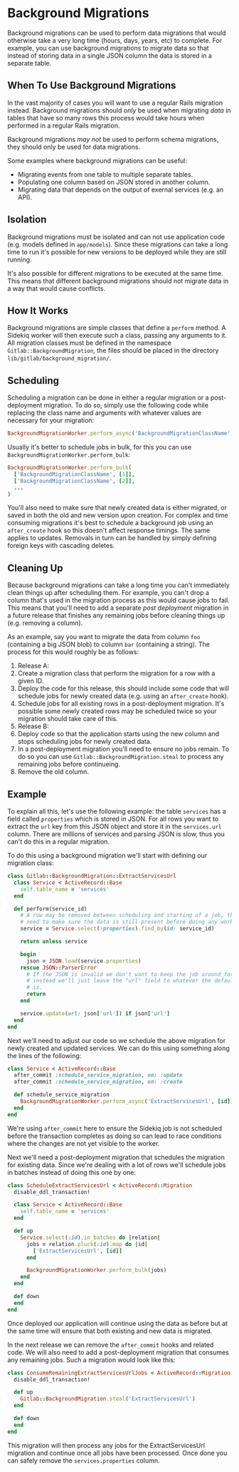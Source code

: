 # Background Migrations

Background migrations can be used to perform data migrations that would
otherwise take a very long time (hours, days, years, etc) to complete. For
example, you can use background migrations to migrate data so that instead of
storing data in a single JSON column the data is stored in a separate table.

## When To Use Background Migrations

In the vast majority of cases you will want to use a regular Rails migration
instead. Background migrations should _only_ be used when migrating _data_ in
tables that have so many rows this process would take hours when performed in a
regular Rails migration.

Background migrations _may not_ be used to perform schema migrations, they
should only be used for data migrations.

Some examples where background migrations can be useful:

* Migrating events from one table to multiple separate tables.
* Populating one column based on JSON stored in another column.
* Migrating data that depends on the output of exernal services (e.g. an API).

## Isolation

Background migrations must be isolated and can not use application code (e.g.
models defined in `app/models`). Since these migrations can take a long time to
run it's possible for new versions to be deployed while they are still running.

It's also possible for different migrations to be executed at the same time.
This means that different background migrations should not migrate data in a
way that would cause conflicts.

## How It Works

Background migrations are simple classes that define a `perform` method. A
Sidekiq worker will then execute such a class, passing any arguments to it. All
migration classes must be defined in the namespace
`Gitlab::BackgroundMigration`, the files should be placed in the directory
`lib/gitlab/background_migration/`.

## Scheduling

Scheduling a migration can be done in either a regular migration or a
post-deployment migration. To do so, simply use the following code while
replacing the class name and arguments with whatever values are necessary for
your migration:

```ruby
BackgroundMigrationWorker.perform_async('BackgroundMigrationClassName', [arg1, arg2, ...])
```

Usually it's better to schedule jobs in bulk, for this you can use
`BackgroundMigrationWorker.perform_bulk`:

```ruby
BackgroundMigrationWorker.perform_bulk(
  ['BackgroundMigrationClassName', [1]],
  ['BackgroundMigrationClassName', [2]],
  ...
)
```

You'll also need to make sure that newly created data is either migrated, or
saved in both the old and new version upon creation. For complex and time
consuming migrations it's best to schedule a background job using an
`after_create` hook so this doesn't affect response timings. The same applies to
updates. Removals in turn can be handled by simply defining foreign keys with
cascading deletes.

## Cleaning Up

Because background migrations can take a long time you can't immediately clean
things up after scheduling them. For example, you can't drop a column that's
used in the migration process as this would cause jobs to fail. This means that
you'll need to add a separate _post deployment_ migration in a future release
that finishes any remaining jobs before cleaning things up (e.g. removing a
column).

As an example, say you want to migrate the data from column `foo` (containing a
big JSON blob) to column `bar` (containing a string). The process for this would
roughly be as follows:

1. Release A:
  1. Create a migration class that perform the migration for a row with a given ID.
  1. Deploy the code for this release, this should include some code that will
     schedule jobs for newly created data (e.g. using an `after_create` hook).
  1. Schedule jobs for all existing rows in a post-deployment migration. It's
     possible some newly created rows may be scheduled twice so your migration
     should take care of this.
1. Release B:
  1. Deploy code so that the application starts using the new column and stops
     scheduling jobs for newly created data.
  1. In a post-deployment migration you'll need to ensure no jobs remain. To do
     so you can use `Gitlab::BackgroundMigration.steal` to process any remaining
     jobs before continueing.
  1. Remove the old column.

## Example

To explain all this, let's use the following example: the table `services` has a
field called `properties` which is stored in JSON. For all rows you want to
extract the `url` key from this JSON object and store it in the `services.url`
column. There are millions of services and parsing JSON is slow, thus you can't
do this in a regular migration.

To do this using a background migration we'll start with defining our migration
class:

```ruby
class Gitlab::BackgroundMigration::ExtractServicesUrl
  class Service < ActiveRecord::Base
    self.table_name = 'services'
  end

  def perform(service_id)
    # A row may be removed between scheduling and starting of a job, thus we
    # need to make sure the data is still present before doing any work.
    service = Service.select(:properties).find_by(id: service_id)

    return unless service

    begin
      json = JSON.load(service.properties)
    rescue JSON::ParserError
      # If the JSON is invalid we don't want to keep the job around forever,
      # instead we'll just leave the "url" field to whatever the default value
      # is.
      return
    end

    service.update(url: json['url']) if json['url']
  end
end
```

Next we'll need to adjust our code so we schedule the above migration for newly
created and updated services. We can do this using something along the lines of
the following:

```ruby
class Service < ActiveRecord::Base
  after_commit :schedule_service_migration, on: :update
  after_commit :schedule_service_migration, on: :create

  def schedule_service_migration
    BackgroundMigrationWorker.perform_async('ExtractServicesUrl', [id])
  end
end
```

We're using `after_commit` here to ensure the Sidekiq job is not scheduled
before the transaction completes as doing so can lead to race conditions where
the changes are not yet visible to the worker.

Next we'll need a post-deployment migration that schedules the migration for
existing data. Since we're dealing with a lot of rows we'll schedule jobs in
batches instead of doing this one by one:

```ruby
class ScheduleExtractServicesUrl < ActiveRecord::Migration
  disable_ddl_transaction!

  class Service < ActiveRecord::Base
    self.table_name = 'services'
  end

  def up
    Service.select(:id).in_batches do |relation|
      jobs = relation.pluck(:id).map do |id|
        ['ExtractServicesUrl', [id]]
      end

      BackgroundMigrationWorker.perform_bulk(jobs)
    end
  end

  def down
  end
end
```

Once deployed our application will continue using the data as before but at the
same time will ensure that both existing and new data is migrated.

In the next release we can remove the `after_commit` hooks and related code. We
will also need to add a post-deployment migration that consumes any remaining
jobs. Such a migration would look like this:

```ruby
class ConsumeRemainingExtractServicesUrlJobs < ActiveRecord::Migration
  disable_ddl_transaction!

  def up
    Gitlab::BackgroundMigration.steal('ExtractServicesUrl')
  end

  def down
  end
end
```

This migration will then process any jobs for the ExtractServicesUrl migration
and continue once all jobs have been processed. Once done you can safely remove
the `services.properties` column.
